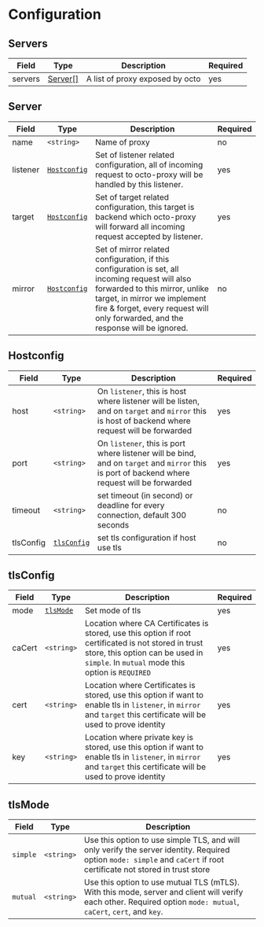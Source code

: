 # Configuration

## Servers
| Field    | Type          | Description                     | Required |
| -------- | ------------- | ------------------------------- | -------- |
| servers  | [Server[]](#server)      | A list of proxy exposed by octo | yes      |


## Server

| Field    | Type          | Description   | Required |
| -------- | ------------- | ------------- | -------- |
| name     | `<string>`    | Name of proxy | no       |
| listener | [`Hostconfig`](#hostconfig)  | Set of listener related configuration, all of incoming request to octo-proxy will be handled by this listener.            | yes      |
| target   | [`Hostconfig`](#hostconfig)  | Set of target related configuration, this target is backend which octo-proxy will forward all incoming request accepted by listener.            | yes      |
| mirror   | [`Hostconfig`](#hostconfig)  | Set of mirror related configuration, if this configuration is set, all incoming request will also forwarded to this mirror, unlike target, in mirror we implement fire & forget, every request will only forwarded, and the response will be ignored.            | no       |

## Hostconfig
| Field     | Type          | Description                     | Required |
| --------- | ------------- | ------------------------------- | -------- |
| host      | `<string>`    | On `listener`, this is host where listener will be listen, and on `target` and `mirror` this is host of backend where request will be forwarded | yes      |
| port      | `<string>`    | On `listener`, this is port where listener will be bind, and on `target` and `mirror` this is port of backend where request will be forwarded | yes      |
| timeout   | `<string>`    | set timeout (in second) or deadline for every connection, default 300 seconds | no      |
| tlsConfig | [`tlsConfig`](#tlsconfig)   | set tls configuration if host use tls | no      |


## tlsConfig
| Field    | Type          | Description                     | Required |
| -------- | ------------- | ------------------------------- | -------- |
| mode     | [`tlsMode`](#tlsmode)       | Set mode of tls                 | yes      |
| caCert   | `<string>`    | Location where CA Certificates is stored, use this option if root certificated is not stored in trust store, this option can be used in `simple`. In `mutual` mode this option is `REQUIRED`                 | yes      |
| cert     | `<string>`    | Location where Certificates is stored, use this option if want to enable tls in `listener`, in `mirror` and `target` this certificate will be used to prove identity                  | yes      |
| key      | `<string>`    | Location where private key is stored, use this option if want to enable tls in `listener`, in `mirror` and `target` this certificate will be used to prove identity                  | yes      |


## tlsMode
| Field     | Type          | Description                     |
| --------- | ------------- | ------------------------------- 
| `simple`  | `<string>`    | Use this option to use simple TLS, and will only verify the server identity. Required option `mode: simple` and `caCert` if root certificate not stored in trust store |
| `mutual`  | `<string>`    | Use this option to use mutual TLS (mTLS). With this mode, server and client will verify each other. Required option `mode: mutual`, `caCert`, `cert`, and `key`. |
